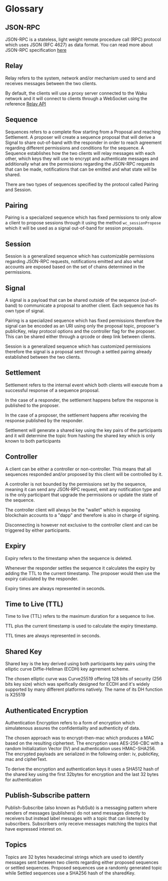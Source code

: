 # Glossary

## JSON-RPC

JSON-RPC is a stateless, light weight remote procedure call (RPC) protocol which uses JSON (RFC 4627) as data format. You can read more about JSON-RPC specification [here](https://www.jsonrpc.org/specification)

## Relay

Relay refers to the system, network and/or mechanism used to send and receives messages between the two clients.

By default, the clients will use a proxy server connected to the Waku network and it will connect to clients through a WebSocket using the reference [Relay API](../api/relay-server.md)

## Sequence

Sequences refers to a complete flow starting from a Proposal and reaching Settlement. A proposer will create a sequence proposal that will derive a Signal to share out-of-band with the responder in order to reach agreement regarding different permissions and conditions for the sequence. A Sequence establishes how the two clients will relay messages with each other, which keys they will use to encrypt and authenticate messages and additionally what are the permissions regarding the JSON-RPC requests that can be made, notifications that can be emitted and what state will be shared.

There are two types of sequences specified by the protocol called Pairing and Session.

## Pairing

Pairing is a specialized sequence which has fixed permissions to only allow a client to propose sessions through it using the method `wc_sessionPropose` which it will be used as a signal out-of-band for session proposals.

## Session

Session is a generalized sequence which has customizable permissions regarding JSON-RPC requests, notifications emitted and also what accounts are exposed based on the set of chains determined in the permissions.

## Signal

A signal is a payload that can be shared outside of the sequence (out-of-band) to communicate a proposal to another client. Each sequence has its own type of signal.

Pairing is a specialized sequence which has fixed permissions therefore the signal can be encoded as an URI using only the proposal topic, proposer's publicKey, relay protocol options and the controller flag for the proposer. This can be shared either through a qrcode or deep link between clients.

Session is a generalized sequence which has customized permissions therefore the signal is a proposal sent through a settled pairing already established between the two clients.

## Settlement

Settlement refers to the internal event which both clients will execute from a successful response of a sequence proposal.

In the case of a responder, the settlement happens before the response is published to the proposer.

In the case of a proposer, the settlement happens after receiving the response published by the responder.

Settlement will generate a shared key using the key pairs of the participants and it will determine the topic from hashing the shared key which is only known to both participants

## Controller

A client can be either a controller or non-controller. This means that all sequences responded and/or proposed by this client will be controlled by it.

A controller is not bounded by the permissions set by the sequence, meaning it can send any JSON-RPC request, emit any notification type and is the only participant that upgrade the permissions or update the state of the sequence.

The controller client will always be the "wallet" which is exposing blockchain accounts to a "dapp" and therefore is also in charge of signing.

Disconnecting is however not exclusive to the controller client and can be triggered by either participants.

## Expiry

Expiry refers to the timestamp when the sequence is deleted.

Whenever the responder settles the sequence it calculates the expiry by adding the TTL to the current timestamp. The proposer would then use the expiry calculated by the responder.

Expiry times are always represented in seconds.

## Time to Live (TTL)

Time to live (TTL) refers to the maximum duration for a sequence to live.

TTL plus the current timestamp is used to calculate the expiry timestamp.

TTL times are always represented in seconds.

## Shared Key

Shared key is the key derived using both participants key pairs using the elliptic curve Diffie-Hellman (ECDH) key agrrement scheme.

The chosen elliptic curve was Curve25519 offering 128 bits of security (256 bits key size) which was speifically designed for ECDH and it's widely supported by many different platforms natively. The name of its DH function is X25519

## Authenticated Encryption

Authentication Encryption refers to a form of encryption which simulatenous assures the confidentiality and authenticity of data.

The chosen approach was to encrypt-then-mac which produces a MAC based on the resulting ciphertext. The encryption uses AES-256-CBC with a random Initialization Vector (IV) and authentication uses HMAC-SHA256. The encrypted payloads are serialized in the following order: iv, publicKey, mac and cipherText.

To derive the encryption and authentication keys it uses a SHA512 hash of the shared key using the first 32bytes for encryption and the last 32 bytes for authentication

## Publish-Subscribe pattern

Publish-Subscribe (also known as PubSub) is a messaging pattern where senders of messages (publishers) do not send messages directly to receivers but instead label messages with a topic that can listened by subscribers. Subscribers only receive messages matching the topics that have expressed interest on.

## Topics

Topics are 32 bytes hexadecimal strings which are used to identify messages sent between two clients regarding either proposed sequences or settled sequences. Proposed sequences use a randomly generated topic while Settled sequences use a SHA256 hash of the sharedKey.
